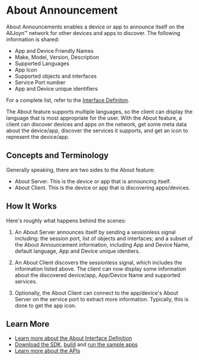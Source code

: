 # About Announcement

About Announcements enables a device or app to announce itself on the 
AllJoyn&trade; network for other devices and apps to discover. The following information
is shared:

* App and Device Friendly Names
* Make, Model, Version, Description
* Supported Languages
* App Icon
* Supported objects and interfaces
* Service Port number
* App and Device unique identifiers

For a complete list, refer to the [Interface Definiton][about-interface].

The About feature supports multiple languages, so the client can display the language
that is most appropriate for the user. With the About feature, a client can discover 
devices and apps on the network, get some meta data about the device/app,
discover the services it supports, and get an icon to represent the device/app.

## Concepts and Terminology

Generally speaking, there are two sides to the About feature:
* About Server. This is the device or app that is announcing itself.
* About Client. This is the device or app that is discovering apps/devices.

## How It Works

Here's roughly what happens behind the scenes:

1. An About Server announces itself by sending a sessionless signal including: 
   the session port, list of objects and interfaces; and a subset of the About
   Announcement information, including App and Device Name, default language,
   App and Device unique identiers.

2. An About Client discovers the sessionless signal, which includes the information
   listed above. The client can now display some information about the discovered
   device/app, App/Device Name and supported services.

3. Optionally, the About Client can connect to the app/device's About Server
   on the service port to extract more information. Typically, this is done
   to get the app icon.

## Learn More

* [Learn more about the About Interface Definition][about-interface]
* [Download the SDK][download], [build][build] and 
  [run the sample apps][sample-apps]
* [Learn more about the APIs][api-guide]

[about-interface]: /learn/core/about-announcement/interface
[download]: /download
[build]: /develop/building
[sample-apps]: /develop/run-sample-apps/about
[api-guide]: /develop/api-guides
